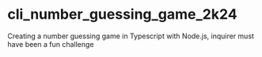 # cli_number_guessing_game_2k24
Creating a number guessing game in Typescript with Node.js, inquirer must have been a fun challenge
